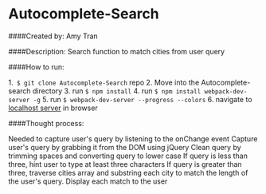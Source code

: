 # Autocomplete-Search
####Created by:
  Amy Tran 

####Description:
Search function to match cities from user query

####How to run:

 1.` $ git clone Autocomplete-Search` repo 
 2. Move into the Autocomplete-search directory
 3. run `$ npm install`
 4. run `$ npm install webpack-dev-server -g`
 5. run `$ webpack-dev-server --progress --colors`
 6. navigate to [localhost server](http://localhost:8080/webpack-dev-server/) in browser 

####Thought process: 

Needed to capture user's query by listening to the onChange event 
Capture user's query by grabbing it from the DOM using jQuery
Clean query by trimming spaces and converting query to lower case 
If query is less than three, hint user to type at least three characters
If query is greater than three, traverse cities array and substring each city to match the length of the user's query.
Display each match to the user
